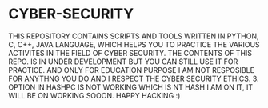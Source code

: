 # CYBER-SECURITY
THIS REPOSITORY CONTAINS SCRIPTS AND TOOLS WRITTEN IN PYTHON, C, C++, JAVA LANGUAGE, WHICH HELPS YOU TO PRACTICE THE VARIOUS ACTIVITES IN THE FIELD OF CYBER SECURITY.
THE CONTENTS OF THIS REPO. IS IN UNDER DEVELOPMENT BUT YOU CAN STILL USE IT FOR PRACTICE. AND ONLY FOR EDUCATION PURPOSE I AM NOT RESPOSIBLE FOR ANYTHNG YOU DO AND I RESPECT THE CYBER SECURITY ETHICS.
3. OPTION IN HASHPC IS NOT WORKING WHICH IS NT HASH I AM ON IT, IT WILL BE ON WORKING SOOON. HAPPY HACKING :)
